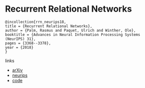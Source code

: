 # Recurrent Relational Networks

```
@incollection{rrn_neurips18,
title = {Recurrent Relational Networks},
author = {Palm, Rasmus and Paquet, Ulrich and Winther, Ole},
booktitle = {Advances in Neural Information Processing Systems (NeurIPS) 31},
pages = {3368--3378},
year = {2018}
}
```

links
- [arXiv](https://arxiv.org/abs/1711.08028)
- [neurips](https://nips.cc/Conferences/2018/Schedule?showEvent=11339)
- [code](https://github.com/rasmusbergpalm/recurrent-relational-networks)
